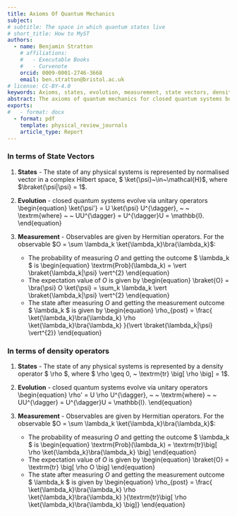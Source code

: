 ```yaml
---
title: Axioms Of Quantum Mechanics
subject: 
# subtitle: The space in which quantum states live
# short_title: How to MyST
authors:
  - name: Benjamin Stratton
    # affiliations:
    #   - Executable Books
    #   - Curvenote
    orcid: 0009-0001-2746-3668
    email: ben.stratton@bristol.ac.uk
# license: CC-BY-4.0
keywords: Axioms, states, evolution, measurement, state vectors, density operators. 
abstract: The axioms of quantum mechanics for closed quantum systems both in terms of state vectors and density operators. 
exports:
#   - format: docx
  - format: pdf
    template: physical_review_journals
    article_type: Report
---
```


### In terms of State Vectors 

1. **States** - The state of any physical systems is represented by normalised vector in a complex Hilbert space, $ \ket{\psi}~\in~\mathcal{H}$, where $\braket{\psi|\psi} = 1$.

2. **Evolution** - closed quantum systems evolve via unitary operators
\begin{equation}
\ket{\psi'} = U \ket{\psi} U^{\dagger}, ~ ~ \textrm{where} ~ ~ UU^{\dagger} = U^{\dagger}U = \mathbb{I}.
\end{equation}

3. **Measurement** - Observables are given by Hermitian operators. For the observable $O = \sum \lambda_k \ket{\lambda_k}\bra{\lambda_k}$: 
    - The probability of measuring $O$ and getting the outcome $ \lambda_k $ is 
    \begin{equation}
    \textrm{Prob}(\lambda_k) = \vert \braket{\lambda_k|\psi} \vert^{2}
    \end{equation}
    - The expectation value of $O$ is given by 
    \begin{equation}
    \braket{O} = \bra{\psi} O \ket{\psi} = \sum_k \lambda_k \vert \braket{\lambda_k|\psi} \vert^{2}
    \end{equation}
    - The state after measuring $O$ and getting the measurement outcome $ \lambda_k $ is given by 
    \begin{equation}
    \rho_{post} = \frac{ \ket{\lambda_k}\bra{\lambda_k} \rho \ket{\lambda_k}\bra{\lambda_k} }{\vert \braket{\lambda_k|\psi} \vert^{2}}
    \end{equation}

### In terms of density operators

1. **States** - The state of any physical systems is represented by a density operator $ \rho $, where $ \rho \geq 0, ~ \textrm{tr} \big[ \rho \big] = 1$.

2. **Evolution** - closed quantum systems evolve via unitary operators
\begin{equation}
\rho' = U \rho U^{\dagger}, ~ ~ \textrm{where} ~ ~ UU^{\dagger} = U^{\dagger}U = \mathbb{I}.
\end{equation}

3. **Measurement** - Observables are given by Hermitian operators. For the observable $O = \sum \lambda_k \ket{\lambda_k}\bra{\lambda_k}$: 
    - The probability of measuring $O$ and getting the outcome $ \lambda_k $ is 
    \begin{equation}
    \textrm{Prob}(\lambda_k) = \textrm{tr}\big[ \rho \ket{\lambda_k}\bra{\lambda_k} \big]
    \end{equation}
    - The expectation value of $O$ is given by 
    \begin{equation}
    \braket{O} = \textrm{tr} \big[ \rho O \big]
    \end{equation}
    - The state after measuring $O$ and getting the measurement outcome $ \lambda_k $ is given by 
    \begin{equation}
    \rho_{post} = \frac{ \ket{\lambda_k}\bra{\lambda_k} \rho \ket{\lambda_k}\bra{\lambda_k} }{\textrm{tr}\big[ \rho \ket{\lambda_k}\bra{\lambda_k} \big]}
    \end{equation}